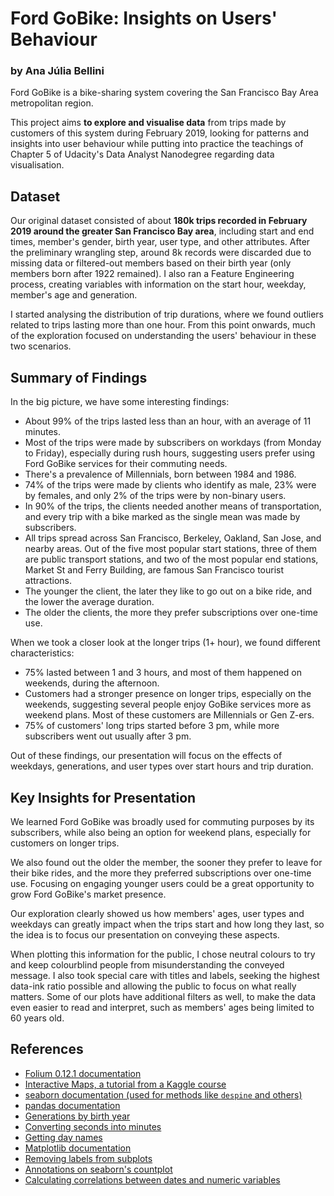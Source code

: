# Ford GoBike: Insights on Users' Behaviour
### by Ana Júlia Bellini

Ford GoBike is a bike-sharing system covering the San Francisco Bay Area metropolitan region.

This project aims **to explore and visualise data** from trips made by customers of this system during February 2019, looking for patterns and insights into user behaviour while putting into practice the teachings of Chapter 5 of Udacity's Data Analyst Nanodegree regarding data visualisation.

## Dataset

Our original dataset consisted of about **180k trips recorded in February 2019 around the greater San Francisco Bay area**, including start and end times, member's gender, birth year, user type, and other attributes. After the preliminary wrangling step, around 8k records were discarded due to missing data or filtered-out members based on their birth year (only members born after 1922 remained). I also ran a Feature Engineering process, creating variables with information on the start hour, weekday, member's age and generation.

I started analysing the distribution of trip durations, where we found outliers related to trips lasting more than one hour. From this point onwards, much of the exploration focused on understanding the users' behaviour in these two scenarios.

## Summary of Findings

In the big picture, we have some interesting findings:

- About 99% of the trips lasted less than an hour, with an average of 11 minutes.
- Most of the trips were made by subscribers on workdays (from Monday to Friday), especially during rush hours, suggesting users prefer using Ford GoBike services for their commuting needs.
- There's a prevalence of Millennials, born between 1984 and 1986.
- 74% of the trips were made by clients who identify as male, 23% were by females, and only 2% of the trips were by non-binary users.
- In 90% of the trips, the clients needed another means of transportation, and every trip with a bike marked as the single mean was made by subscribers.
- All trips spread across San Francisco, Berkeley, Oakland, San Jose, and nearby areas. Out of the five most popular start stations, three of them are public transport stations, and two of the most popular end stations, Market St and Ferry Building, are famous San Francisco tourist attractions.
- The younger the client, the later they like to go out on a bike ride, and the lower the average duration.
- The older the clients, the more they prefer subscriptions over one-time use.

When we took a closer look at the longer trips (1+ hour), we found different characteristics:

- 75% lasted between 1 and 3 hours, and most of them happened on weekends, during the afternoon.
- Customers had a stronger presence on longer trips, especially on the weekends, suggesting several people enjoy GoBike services more as weekend plans. Most of these customers are Millennials or Gen Z-ers.
- 75% of customers' long trips started before 3 pm, while more subscribers went out usually after 3 pm.

Out of these findings, our presentation will focus on the effects of weekdays, generations, and user types over start hours and trip duration.

## Key Insights for Presentation

We learned Ford GoBike was broadly used for commuting purposes by its subscribers, while also being an option for weekend plans, especially for customers on longer trips.

We also found out the older the member, the sooner they prefer to leave for their bike rides, and the more they preferred subscriptions over one-time use. Focusing on engaging younger users could be a great opportunity to grow Ford GoBike's market presence.

Our exploration clearly showed us how members' ages, user types and weekdays can greatly impact when the trips start and how long they last, so the idea is to focus our presentation on conveying these aspects.

When plotting this information for the public, I chose neutral colours to try and keep colourblind people from misunderstanding the conveyed message. I also took special care with titles and labels, seeking the highest data-ink ratio possible and allowing the public to focus on what really matters. Some of our plots have additional filters as well, to make the data even easier to read and interpret, such as members' ages being limited to 60 years old.

## References

- [Folium 0.12.1 documentation](https://python-visualization.github.io/folium/)
- [Interactive Maps, a tutorial from a Kaggle course](https://www.kaggle.com/alexisbcook/interactive-maps)
- [seaborn documentation (used for methods like `despine` and others)](http://seaborn.pydata.org/)
- [pandas documentation](https://pandas.pydata.org/docs/)
- [Generations by birth year](https://www.beresfordresearch.com/age-range-by-generation/)
- [Converting seconds into minutes](https://www.geeksforgeeks.org/python-program-to-convert-seconds-into-hours-minutes-and-seconds/)
- [Getting day names](https://www.geeksforgeeks.org/python-pandas-series-dt-day_name/)
- [Matplotlib documentation](https://matplotlib.org/stable/index.html)
- [Removing labels from subplots](https://stackoverflow.com/questions/25124143/matplotlib-subplots-get-rid-of-tick-labels-altogether)
- [Annotations on seaborn's countplot](https://stackoverflow.com/questions/63745343/annotate-percentage-of-group-within-a-seaborn-countplot)
- [Calculating correlations between dates and numeric variables](https://stackoverflow.com/questions/48242555/correllation-pandas-between-date-and-integer-timeseries)